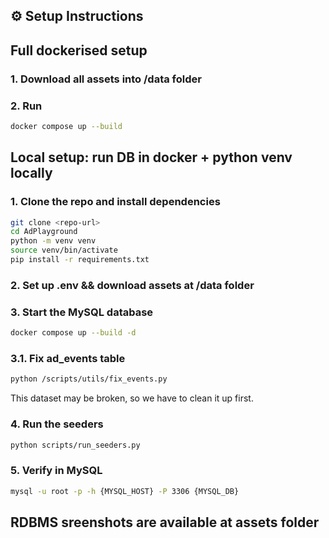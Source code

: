 ## ⚙️ Setup Instructions

## Full dockerised setup

### 1. Download all assets into /data folder 

### 2. Run 

```bash
docker compose up --build
```

## Local setup: run DB in docker + python venv locally 

### 1. Clone the repo and install dependencies

```bash
git clone <repo-url>
cd AdPlayground
python -m venv venv
source venv/bin/activate
pip install -r requirements.txt
```

### 2. Set up .env && download assets at /data folder

### 3. Start the MySQL database

```bash 
docker compose up --build -d
```

### 3.1. Fix ad_events table 
```bash
python /scripts/utils/fix_events.py
```

This dataset may be broken, so we have to clean it up first. 


### 4. Run the seeders

```bash
python scripts/run_seeders.py
```

### 5. Verify in MySQL

```bash
mysql -u root -p -h {MYSQL_HOST} -P 3306 {MYSQL_DB}
```

## RDBMS sreenshots are available at assets folder